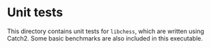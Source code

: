 # Unit tests

This directory contains unit tests for `libchess`, which are written using Catch2. Some basic benchmarks are also included in this executable.
